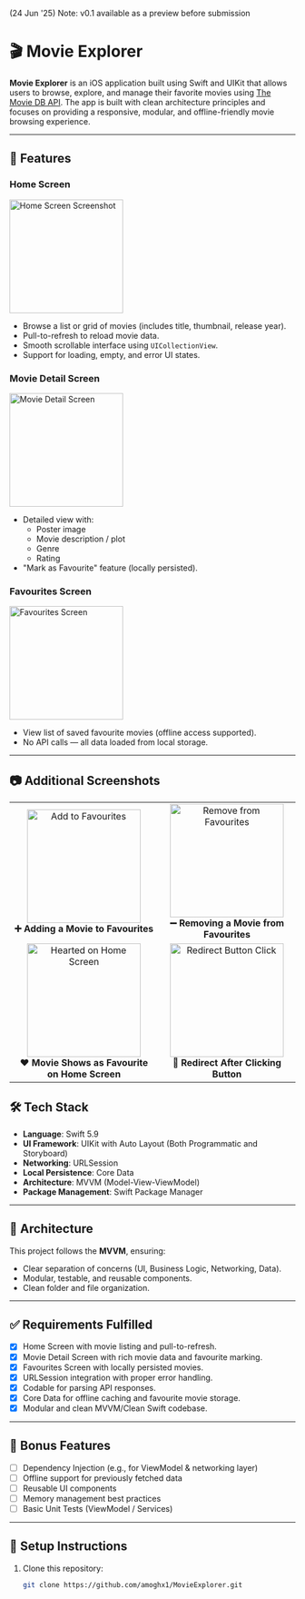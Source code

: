 (24 Jun '25) Note: v0.1 available as a preview before submission
# 🎬 Movie Explorer

**Movie Explorer** is an iOS application built using Swift and UIKit that allows users to browse, explore, and manage their favorite movies using [The Movie DB API](https://www.themoviedb.org/documentation/api). The app is built with clean architecture principles and focuses on providing a responsive, modular, and offline-friendly movie browsing experience.

---

## 🚀 Features

### Home Screen
<img src="https://github.com/user-attachments/assets/bcb23498-be50-4507-8d87-aba477471e9b" alt="Home Screen Screenshot" width="200"/>

- Browse a list or grid of movies (includes title, thumbnail, release year).
- Pull-to-refresh to reload movie data.
- Smooth scrollable interface using `UICollectionView`.
- Support for loading, empty, and error UI states.


### Movie Detail Screen 
<img src="https://github.com/user-attachments/assets/dc3b8f22-2f0e-4605-9a86-170b7bec8ee3" alt="Movie Detail Screen" width="200"/>

- Detailed view with:
  - Poster image
  - Movie description / plot
  - Genre
  - Rating
- "Mark as Favourite" feature (locally persisted).

### Favourites Screen 
<img src="https://github.com/user-attachments/assets/cc1aed74-298d-41df-b217-137ff8aeb5ad" alt="Favourites Screen" width="200"/>

- View list of saved favourite movies (offline access supported).
- No API calls — all data loaded from local storage.
---

## 📷 Additional Screenshots
<table>
  <tr>
    <td align="center">
      <img src="https://github.com/user-attachments/assets/b15b1ce0-f1ca-4657-ba13-9b90d785ae0d" alt="Add to Favourites" width="200"/>
      <br/>
      <strong>➕ Adding a Movie to Favourites</strong>
    </td>
    <td align="center">
      <img src="https://github.com/user-attachments/assets/2ad18f5c-9663-4e6c-9ddb-948b756898ef" alt="Remove from Favourites" width="200"/>
      <br/>
      <strong>➖ Removing a Movie from Favourites</strong>
    </td>
  </tr>
  <tr>
    <td align="center">
      <img src="https://github.com/user-attachments/assets/c13bc955-53ea-4479-b7dc-30bcfb127199" alt="Hearted on Home Screen" width="200"/>
      <br/>
      <strong>❤️ Movie Shows as Favourite on Home Screen</strong>
    </td>
    <td align="center">
      <img src="https://github.com/user-attachments/assets/00d76d43-f990-4811-aae8-947a5d7c272a" alt="Redirect Button Click" width="200"/>
      <br/>
      <strong>🔁 Redirect After Clicking Button</strong>
    </td>
  </tr>
</table>

## 🛠 Tech Stack

- **Language**: Swift 5.9
- **UI Framework**: UIKit with Auto Layout (Both Programmatic and Storyboard)
- **Networking**: URLSession
- **Local Persistence**: Core Data
- **Architecture**: MVVM (Model-View-ViewModel) 
- **Package Management**: Swift Package Manager

---

## 🧱 Architecture

This project follows the **MVVM**, ensuring:
- Clear separation of concerns (UI, Business Logic, Networking, Data).
- Modular, testable, and reusable components.
- Clean folder and file organization.

---

## ✅ Requirements Fulfilled

- [x] Home Screen with movie listing and pull-to-refresh.
- [x] Movie Detail Screen with rich movie data and favourite marking.
- [x] Favourites Screen with locally persisted movies.
- [x] URLSession integration with proper error handling.
- [x] Codable for parsing API responses.
- [x] Core Data for offline caching and favourite movie storage.
- [x] Modular and clean MVVM/Clean Swift codebase.

---

## 🌟 Bonus Features

- [ ] Dependency Injection (e.g., for ViewModel & networking layer)
- [ ] Offline support for previously fetched data
- [ ] Reusable UI components
- [ ] Memory management best practices
- [ ] Basic Unit Tests (ViewModel / Services)

---

## 🔧 Setup Instructions

1. Clone this repository:
   ```bash
   git clone https://github.com/amoghx1/MovieExplorer.git
